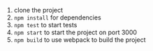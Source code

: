 1. clone the project
2. `npm install` for dependencies
3. `npm test` to start tests
4. `npm start` to start the project on port 3000 
5. `npm build` to use webpack to build the project